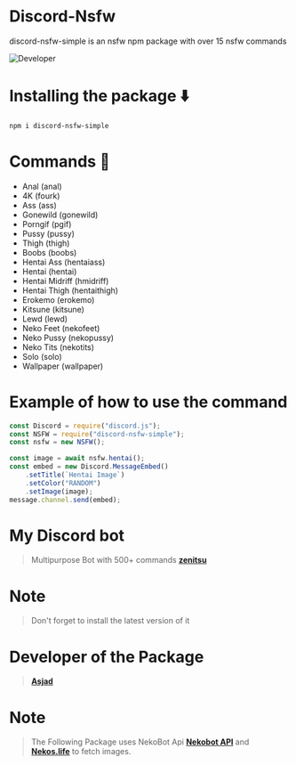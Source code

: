 # Discord-Nsfw
discord-nsfw-simple is an nsfw npm package with over 15 nsfw commands

![Developer](https://media.discordapp.net/attachments/841744227096068117/862976441871237130/f71a298ba0d77cbf935166da99a9f759.gif)



# Installing the package ⬇️

```bash
npm i discord-nsfw-simple
```

# Commands 📣
- Anal (anal)
- 4K (fourk)
- Ass (ass)
- Gonewild (gonewild)
- Porngif (pgif)
- Pussy (pussy)
- Thigh (thigh)
- Boobs (boobs)
- Hentai Ass (hentaiass)
- Hentai (hentai)
- Hentai Midriff (hmidriff)
- Hentai Thigh (hentaithigh)
- Erokemo (erokemo)
- Kitsune (kitsune)
- Lewd (lewd)
- Neko Feet (nekofeet)
- Neko Pussy (nekopussy)
- Neko Tits (nekotits)
- Solo (solo)
- Wallpaper (wallpaper)

# Example of how to use the command
```js
const Discord = require("discord.js");
const NSFW = require("discord-nsfw-simple");
const nsfw = new NSFW();

const image = await nsfw.hentai();
const embed = new Discord.MessageEmbed()
    .setTitle(`Hentai Image`)
    .setColor("RANDOM")
    .setImage(image);
message.channel.send(embed);
```

# My Discord bot 
> Multipurpose Bot with 500+ commands
> **[zenitsu](https://www.zenitsu.xyz/)**


# Note
> Don't forget to install the latest version of it 


# Developer of the Package
> **[Asjad](https://asjadowo.xyz/)**

# Note
>  The Following Package uses NekoBot Api **[Nekobot API](https://nekobot.xyz/)** and **[Nekos.life](https://nekos.life/)** to fetch images.